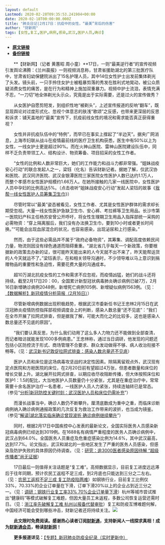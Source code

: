 ```yaml
---
layout: default
Lastmod: 2020-02-28T09:35:53.241904+00:00
date: 2020-02-18T00:00:00.000Z
title: "肺炎日记|2月17日：抗疫中的女性，“最美”背后的伤害"
author: "财新网"
tags: [女性,复工,医护,病例,感染,武汉,医护人员,确诊]
---
```


* [**原文链接**](http://www.caixin.com/2020-02-18/101516786.html)
* [**备份链接**](http://archive.is/qmiUD)


　　**【财新网】（记者 黄蕙昭 周小童）**17日，一则“最美逆行者”的宣传视频引发舆论沸腾：《兰州晨报》一则视频消息称，甘肃省援助湖北的第三批医疗队中，甘肃省妇幼保健院派出了15名护理人员，其中14位女性护士出发前集体剃光了头发。镜头前，一只手拎住女护士被粗暴剪落的秀发在胜利式地晃动，被公众质疑消费女性的痛苦，是在行为和精神上施加双重暴力。视频中护士流泪，表情充满不忍，“一刀切”地全体剃光头示众，究竟是出于实际需要，还是过火的宣传做秀？

　　从女医护自愿剪短发，到组织性地“被剃头”，上述宣传报道的反响“翻车”，既显现舆论对过度形式化、忽视个体意志的肤浅“歌颂”之反感，也带来更深层的反思和诉求：铺天盖地的“最美”宣传下，抗疫前线女性的境况和需求能否真正获得重视？

　　女性并非抗疫队伍中的“特例”，而早已在事实上撑起了“半边天”。据央广网消息，上海市妇联从战斗在疫情最前线的医疗卫生机构获悉，医生中有50%以上为女性，一线女护士更是超过90%。而在火神山医院、雷神山医院建设队伍中，同样不乏负责带领工人、结构设计、物资筹备、项目招采的女性工作者。

　　“女性的比例和人数非常巨大，她们的工作能力和战斗力都非常强。“姐妹战疫安心行动”的联合发起人之一，梁钰（化名）告诉财新记者。据她了解，仅武汉协和医院、武汉同济医院、武汉金银潭医院三家医院女性医护人数已达约1.1万人，而整个孝感市女性医护规模约1.66万人。在她所接触的几家一线医院中，女性医护人员中孕妇的比例高达5%。（点击收听“姐妹战疫安心行动”发起人梁钰的故事《[我帮一线女性医护人员筹集卫生巾](http://fm.caixin.com/2020-02-19/101517554.html)》）

　　尽管时常以“最美”姿态被看见，女性工作者、尤其是女性医护群体的需求却长期受忽视。大量一线女性医护急缺卫生巾、安心裤、考拉裤等卫生用品。长沙市第一医院妇产科主任杨苏安曾公开呼吁，将女性生理期卫生用品入指挥部统一采购的必需物资：“穿上隔离服后，我们没有办法换卫生巾，要到10小时或者更长时间换。”“可能会出现血尿混合的状况，也容易感染，出现泌尿和上行感染。”

　　然而，由于这些必需品并不属于“政府必备物资”，其筹集、调配高度依赖民间力量，物流则因没有绿色通道而阻碍重重。“湖北省几乎每天一个新政策，你要根据新的政策去办新的证，很可能昨天能出来的人今天就不出不来了，昨天能帮运货的人今天就运不了。”梁钰表示，在和相关领导沟通时，不少领导难以马上意识到捐赠物品的重要性和急迫性，需要花费大量的沟通成本。

　　超10万湖北抗疫女性的工作和需求不应忽视，而疫情凶猛，她们的战斗还将持续。截至2月17日20：00，全国累计新型冠状病毒肺炎确诊病例已破7万，2月16日新增确诊病例2048例，新增死亡病例105例、新增疑似病例1563例。（见：[【数据解析】新冠疫情分析简报（2月16日）](http://database.caixin.com/2020-02-17/101516398.html)）

　　尽管新增病例数据出现积极趋势，根据武汉市委新任书记王忠林2月15日在武汉冠肺炎疫情防控指挥部视频调度会上的判断，感染人数总量“还不见底”：“我们在全市开展了拉网式排查，但是据我了解，可能大而化之的比较多，这也是感染人数总量还不见底的原因”。

　　“我们要认真反思，为什么我们动用了这么多人力物力还不能做到全部查清，而记者暗访就能发现1000多例病患。” 王忠林称，通过当日调研，他发现的问题还包括小区防控流于形式、商场管理不合要求、群众发动做得不够、病人收治衔接不畅等。（见：[武汉新书记敦促拉网式排查：感染人数总量还不见底](http://china.caixin.com/2020-02-17/101516681.html)）

　　医护人员和床位是这场病毒攻坚战的决定性因素。除隔离留观点外，武汉现有定点医院和方舱医院的床位，在2月20日前有望超过4万张，但患者数量和床位的增长交替上升。湖北展开拉网式排查，以期应收尽收阻断传播，但大体按照床位和医护1：1.5的配比，大当地医护人员数量仍十分紧张，尤其是在重症治疗中，常常需要十余名医护治疗一名患者，一线医护人员人力紧张，持续连轴转已是常态。（参见“[分析|新冠防控关键时刻：武汉医护人员和床位仍需补充](http://www.caixin.com/2020-02-17/101516467.html)”）

　　而漫长战事当中，确诊人数仍不断攀升。厘清底数成为重中之重，而临床诊断病例纳入确诊病例通报政策的几次反复为救治工作带来的波折，也当成为镜鉴。（参见“[解读|湖北落实临床确诊曾现波折 确诊病例继续攀升](http://www.caixin.com/2020-02-17/101516630.html)”）

　　同时，根据2月17日中国疾控中心发表的最新论文，全国实际医务人员感染新冠病毒病例已经达到3019例。在1688名有病情严重程度的医务人员确诊病例中，武汉占到64.0%。全国医务人员重症及危重症感染比例为14.6%，其中武汉最高，达到17.7%。论文指出，武汉和湖北的一些地区发生了严重的医务人员感染，但感染及防护失败的具体原因仍待调查。（见：[研究：逾3000医者感染原因待解 “超级传播者”尚无证据](http://www.caixin.com/2020-02-17/101516719.html)）

　　17日最后一则值得关注话题是“复工难”。高频数据显示，目前复工进度远远滞后于往年同期，预计农民工返程不足三成，到2月底也只能达到三分之二左右。（见：[农民工返程不足三成 复工防疫陷两难](http://economy.caixin.com/2020-02-17/101516612.html)）如钢铁行业，目前复工比例仅33%，70.33%的企业订单量在下滑，订单下滑20%以上的企业占到近三分之一。（见：[调研：钢铁行业复工率33% 70%企业订单量下滑](http://www.caixin.com/2020-02-17/101516281.html)）杭州等城市尝试推出“健康码”等模式破解复工难题，但因大量员工未返程，多数公司恢复运营还需时日。（见：[浙江率先破解复工难 杭州以报备代替审批](http://www.caixin.com/2020-02-17/101516562.html)）复工和防疫互博难题何解，中国经济可能会受到哪些冲击，财新记者还将持续关注。[![](/images/post/d02a42d9cb3dec9320e5f550278911c7.ico)](http://www.caixin.com/2020-02-18/101516786.html)

　　**此文限时免费阅读。感谢热心读者订阅[财新通](http://mall.caixin.com/mall/web/product/product.html?id=733&originReferrer=appfree&channelSource=appfree)，支持新闻人一线探求真相！成为[财新通会员](http://mall.caixin.com/mall/web/list/list.html?type=127&originReferrer=appfree&channelSource=appfree)，畅读[财新网](https://datayi.cn/1lnZaaidYRRn)！**

　　**更多报道详见：**[【专题】新冠肺炎防疫全纪录（实时更新中）](http://m.app.caixin.com/m_topic_detail/1473.html)

